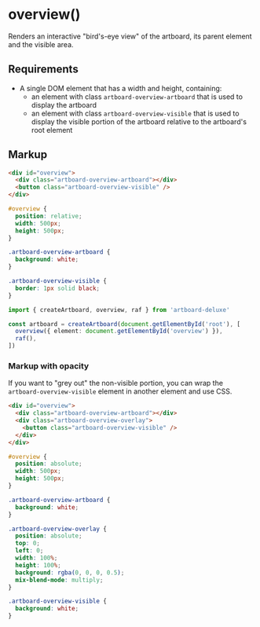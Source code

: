 # overview()

Renders an interactive "bird's-eye view" of the artboard, its parent element and
the visible area.

## Requirements

- A single DOM element that has a width and height, containing:
  - an element with class `artboard-overview-artboard` that is used to display
    the artboard
  - an element with class `artboard-overview-visible` that is used to display
    the visible portion of the artboard relative to the artboard's root element

## Markup

```html
<div id="overview">
  <div class="artboard-overview-artboard"></div>
  <button class="artboard-overview-visible" />
</div>
```

```css
#overview {
  position: relative;
  width: 500px;
  height: 500px;
}

.artboard-overview-artboard {
  background: white;
}

.artboard-overview-visible {
  border: 1px solid black;
}
```

```typescript
import { createArtboard, overview, raf } from 'artboard-deluxe'

const artboard = createArtboard(document.getElementById('root'), [
  overview({ element: document.getElementById('overview') }),
  raf(),
])
```

### Markup with opacity

If you want to "grey out" the non-visible portion, you can wrap the
`artboard-overview-visible` element in another element and use CSS.

```html
<div id="overview">
  <div class="artboard-overview-artboard"></div>
  <div class="artboard-overview-overlay">
    <button class="artboard-overview-visible" />
  </div>
</div>
```

```css
#overview {
  position: absolute;
  width: 500px;
  height: 500px;
}

.artboard-overview-artboard {
  background: white;
}

.artboard-overview-overlay {
  position: absolute;
  top: 0;
  left: 0;
  width: 100%;
  height: 100%;
  background: rgba(0, 0, 0, 0.5);
  mix-blend-mode: multiply;
}

.artboard-overview-visible {
  background: white;
}
```
